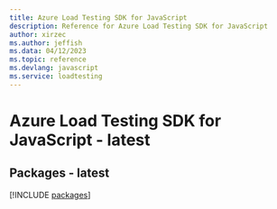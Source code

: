 ```yaml
---
title: Azure Load Testing SDK for JavaScript
description: Reference for Azure Load Testing SDK for JavaScript
author: xirzec
ms.author: jeffish
ms.data: 04/12/2023
ms.topic: reference
ms.devlang: javascript
ms.service: loadtesting
---
```

# Azure Load Testing SDK for JavaScript - latest
## Packages - latest
[!INCLUDE [packages](load-testing-index.md)]